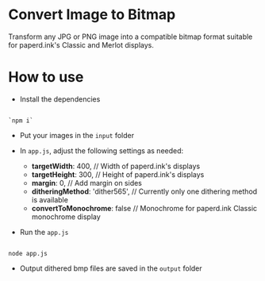 # Convert Image to Bitmap
Transform any JPG or PNG image into a compatible bitmap format suitable for paperd.ink's Classic and Merlot displays.

# How to use
- Install the dependencies
```

`npm i`

```

- Put your images in the `input` folder
- In `app.js`, adjust the following settings as needed:
  - **targetWidth**: 400, // Width of paperd.ink's displays
  - **targetHeight**: 300, // Height of paperd.ink's displays
  - **margin**: 0, // Add margin on sides
  - **ditheringMethod**: 'dither565', // Currently only one dithering method is available
  - **convertToMonochrome**: false // Monochrome for paperd.ink Classic monochrome display

- Run the `app.js`
```

node app.js

```
- Output dithered bmp files are saved in the `output` folder
